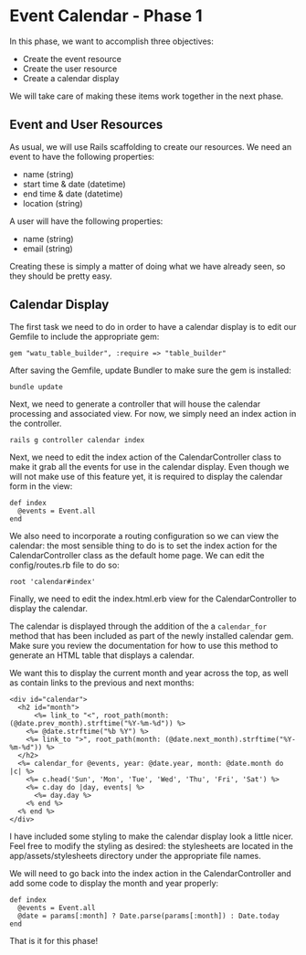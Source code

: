 # Event Calendar - Phase 1

In this phase, we want to accomplish three objectives:

- Create the event resource
- Create the user resource
- Create a calendar display

We will take care of making these items work together in the next phase.

## Event and User Resources

As usual, we will use Rails scaffolding to create our resources.  We need
an event to have the following properties:

- name (string)
- start time & date (datetime)
- end time & date (datetime)
- location (string)

A user will have the following properties:

- name (string)
- email (string)

Creating these is simply a matter of doing what we have already seen, so
they should be pretty easy.

## Calendar Display

The first task we need to do in order to have a calendar display is to
edit our Gemfile to include the appropriate gem:

`gem "watu_table_builder", :require => "table_builder"`

After saving the Gemfile, update Bundler to make sure the gem is
installed:

`bundle update`

Next, we need to generate a controller that will house the calendar
processing and associated view.  For now, we simply need an index action
in the controller.

`rails g controller calendar index`

Next, we need to edit the index action of the CalendarController class
to make it grab all the events for use in the calendar display.  Even
though we will not make use of this feature yet, it is required to
display the calendar form in the view:

```
def index
  @events = Event.all
end
```

We also need to incorporate a routing configuration so we can view the
calendar: the most sensible thing to do is to set the index action for
the CalendarController class as the default home page.  We can edit the
config/routes.rb file to do so:

`root 'calendar#index'`

Finally, we need to edit the index.html.erb view for the
CalendarController to display the calendar.

The calendar is displayed through the addition of the a `calendar_for`
method that has been included as part of the newly installed calendar
gem.  Make sure you review the documentation for how to use this method
to generate an HTML table that displays a calendar.

We want this to display the current month and year across the top, as
well as contain links to the previous and next months:

```
<div id="calendar">
  <h2 id="month">
      <%= link_to "<", root_path(month: (@date.prev_month).strftime("%Y-%m-%d")) %>
    <%= @date.strftime("%b %Y") %>
    <%= link_to ">", root_path(month: (@date.next_month).strftime("%Y-%m-%d")) %>
  </h2>
  <%= calendar_for @events, year: @date.year, month: @date.month do |c| %>
    <%= c.head('Sun', 'Mon', 'Tue', 'Wed', 'Thu', 'Fri', 'Sat') %>
    <%= c.day do |day, events| %>
      <%= day.day %>
    <% end %>
  <% end %>
</div>
```

I have included some styling to make the calendar display look a little
nicer.  Feel free to modify the styling as desired: the stylesheets are
located in the app/assets/stylesheets directory under the appropriate
file names.

We will need to go back into the index action in the CalendarController
and add some code to display the month and year properly:

```
def index
  @events = Event.all
  @date = params[:month] ? Date.parse(params[:month]) : Date.today
end
```

That is it for this phase!
